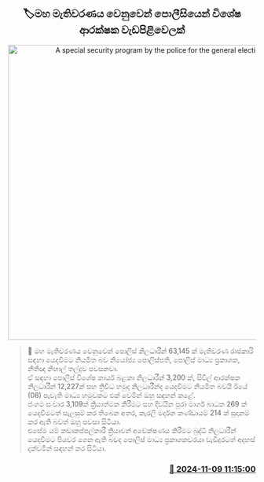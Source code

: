 <p align='center'><b><h2 align='center' title='A special security program by the police for the general election'>🏷මහ මැතිවරණය වෙනුවෙන් පොලීසියෙන් විශේෂ ආරක්ෂක වැඩපිළිවෙලක්</h2></b></p>
<p align='center'><img src='https://helakuru.sgp1.cdn.digitaloceanspaces.com/esana/images/lib/nihal-thalduwa.jpg' width='600' alt='A special security program by the police for the general election'></p>

>📝 මහ මැතිවරණය වෙනුවෙන් පොලිස් නිලධාරීන් 63,145 ක් මැතිවරණ රාජකාරි සඳහා යෙදවීමට නියමිත බව නියෝජ්‍ය පොලිස්පති, පොලිස් මාධ්‍ය ප්‍රකාශක, නීතීඥ නිහාල් තල්දුව පවසනවා.<br>ඒ සඳහා පොලිස් විශේෂ කාර්ය බළකා නිලධාරීන් 3,200 ක්, සිවිල් ආරක්ෂක නිලධාරීන් 12,227ක් සහ ත්‍රිවිධ හමුදා නිලධාරීන්ද යෙදවීමට නියමිත බවයි ඊයේ (08) පැවැති මාධ්‍ය හමුවකට එක් වෙමින් ඔහු සඳහන් කළේ.<br>ජංගම සංචාර 3,109ක් ක්‍රියාත්මක කිරීමට සහ දිවයින පුරා මාර්ග බාධක 269 ක් යෙදවීමටත් සැලසුම් කර තිබෙන අතර, කැරලි මර්දන කණ්ඩායම් 214 ක් සූදානම් කර ඇති බවත් ඔහු පවසා සිටියා.<br>එසේම යම් කඩාකප්පල්කාරී ක්‍රියාවන් අවේක්ෂණය කිරීමට බුද්ධි නිලධාරීන් යෙදවීමට පියවර ගෙන ඇති බවද පොලිස් මාධ්‍ය ප්‍රකාශකවරයා වැඩිදුරටත් අදහස් දක්වමින් සඳහන් කර සිටියා.<br>

<h3 align='right'><a href='https://www.helakuru.lk/esana/p/104892/'>📅 2024-11-09 11:15:00</a></h3>

